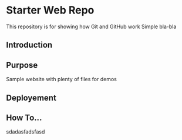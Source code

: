 # Starter Web Repo
This repository is for showing how Git and GitHub work
Simple bla-bla

## Introduction


## Purpose
Sample website with plenty of files for demos


## Deployement


## How To...
sdadasfadsfasd


